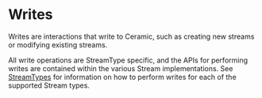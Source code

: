 # Writes
Writes are interactions that write to Ceramic, such as creating new streams or modifying existing streams.

All write operations are StreamType specific, and the APIs for performing writes are contained within the various Stream implementations. See [StreamTypes](../../streamtypes/streamtypes) for information on how to perform writes for each of the supported Stream types.




</br>
</br>
</br>
